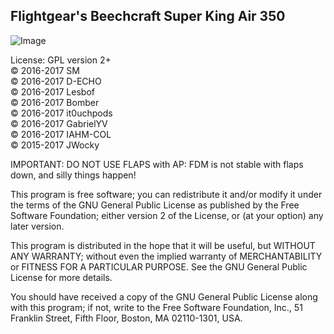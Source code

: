 Flightgear's Beechcraft Super King Air 350 
-------------------------------------------

![Image](https://upload.wikimedia.org/wikipedia/commons/0/02/Beech_b300_kingair_350_m-five_arp.jpg)

License: GPL version 2+<br>
:copyright: 2016-2017 SM <br>
:copyright: 2016-2017 D-ECHO <br>
:copyright: 2016-2017 Lesbof <br>
:copyright: 2016-2017 Bomber <br>
:copyright: 2016-2017 it0uchpods <br>
:copyright: 2016-2017 GabrielYV <br>
:copyright: 2016-2017 IAHM-COL <br>
:copyright: 2015-2017 JWocky <br>

IMPORTANT: DO NOT USE FLAPS with AP: FDM is not stable with flaps down, and silly things happen!<br>

This program is free software; you can redistribute it and/or
modify it under the terms of the GNU General Public License
as published by the Free Software Foundation; either version 2
of the License, or (at your option) any later version.

This program is distributed in the hope that it will be useful,
but WITHOUT ANY WARRANTY; without even the implied warranty of
MERCHANTABILITY or FITNESS FOR A PARTICULAR PURPOSE.  See the
GNU General Public License for more details.

You should have received a copy of the GNU General Public License
along with this program; if not, write to the Free Software
Foundation, Inc., 51 Franklin Street, Fifth Floor, Boston, MA  02110-1301, USA.

